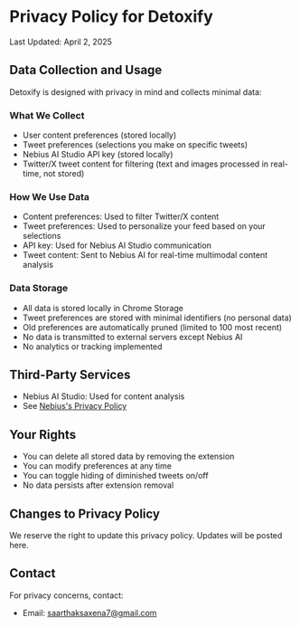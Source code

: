 # Privacy Policy for Detoxify

Last Updated: April 2, 2025

## Data Collection and Usage

Detoxify is designed with privacy in mind and collects minimal data:

### What We Collect
- User content preferences (stored locally)
- Tweet preferences (selections you make on specific tweets)
- Nebius AI Studio API key (stored locally)
- Twitter/X tweet content for filtering (text and images processed in real-time, not stored)

### How We Use Data
- Content preferences: Used to filter Twitter/X content
- Tweet preferences: Used to personalize your feed based on your selections
- API key: Used for Nebius AI Studio communication
- Tweet content: Sent to Nebius AI for real-time multimodal content analysis

### Data Storage
- All data is stored locally in Chrome Storage
- Tweet preferences are stored with minimal identifiers (no personal data)
- Old preferences are automatically pruned (limited to 100 most recent)
- No data is transmitted to external servers except Nebius AI
- No analytics or tracking implemented

## Third-Party Services
- Nebius AI Studio: Used for content analysis
- See [Nebius's Privacy Policy](https://nebius.ai/privacy)

## Your Rights
- You can delete all stored data by removing the extension
- You can modify preferences at any time
- You can toggle hiding of diminished tweets on/off
- No data persists after extension removal

## Changes to Privacy Policy
We reserve the right to update this privacy policy. Updates will be posted here.

## Contact
For privacy concerns, contact:
- Email: saarthaksaxena7@gmail.com